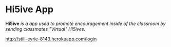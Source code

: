 # Hi5ive App

 **Hi5ive** *is a app used to promote encouragement inside of the classroom by sending classmates "Virtual" Hi5ives.*




http://still-eyrie-8143.herokuapp.com/login
